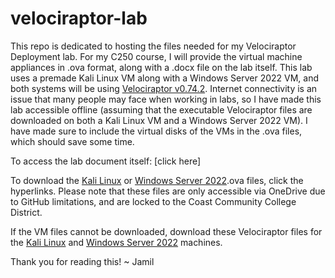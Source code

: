 # velociraptor-lab

This repo is dedicated to hosting the files needed for my Velociraptor Deployment lab. For my C250 course, I will provide the virtual machine appliances in .ova format, along with a .docx file on the lab itself. This lab uses a premade Kali Linux VM along with a Windows Server 2022 VM, and both systems will be using [Velociraptor v0.74.2](https://github.com/Velocidex/velociraptor/releases/tag/v0.74). Internet connectivity is an issue that many people may face when working in labs, so I have made this lab accessible offline (assuming that the executable Velociraptor files are downloaded on both a Kali Linux VM and a Windows Server 2022 VM). I have made sure to include the virtual disks of the VMs in the .ova files, which should save some time. 

To access the lab document itself: [click here]

To download the [Kali Linux](https://cccd0-my.sharepoint.com/:u:/g/personal/jelfar_student_cccd_edu/EZZHgAOTMnVFqqXklv16zhQBcTq9gmobZisP-TDOwlkVjQ?e=lrrUlm) or [Windows Server 2022](https://cccd0-my.sharepoint.com/:u:/g/personal/jelfar_student_cccd_edu/EYQR1og9lT1IsbCM3MGrjqsB7FAWqVbIa2OOFgclAZabvA?e=O9mHJH).ova files, click the hyperlinks. Please note that these files are only accessible via OneDrive due to GitHub limitations, and are locked to the Coast Community College District. 

If the VM files cannot be downloaded, download these Velociraptor files for the [Kali Linux](https://github.com/Velocidex/velociraptor/releases/download/v0.74/velociraptor-v0.74.2-linux-arm64) and [Windows Server 2022](https://github.com/Velocidex/velociraptor/releases/download/v0.74/velociraptor-v0.74.2-windows-amd64.exe) machines. 

Thank you for reading this! ~ Jamil
